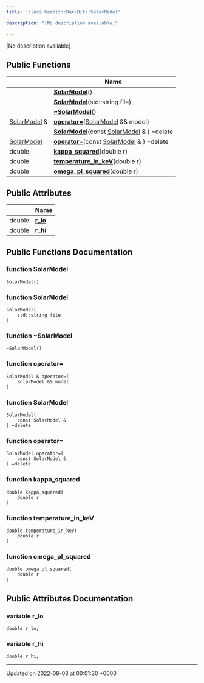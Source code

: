 ```yaml
---
title: 'class Gambit::DarkBit::SolarModel'

description: "[No description available]"

---
```









[No description available]

## Public Functions

|                | Name           |
| -------------- | -------------- |
| | **[SolarModel](/documentation/code/main/classes/classgambit_1_1darkbit_1_1solarmodel/#function-solarmodel)**() |
| | **[SolarModel](/documentation/code/main/classes/classgambit_1_1darkbit_1_1solarmodel/#function-solarmodel)**(std::string file) |
| | **[~SolarModel](/documentation/code/main/classes/classgambit_1_1darkbit_1_1solarmodel/#function-~solarmodel)**() |
| [SolarModel](/documentation/code/main/classes/classgambit_1_1darkbit_1_1solarmodel/) & | **[operator=](/documentation/code/main/classes/classgambit_1_1darkbit_1_1solarmodel/#function-operator=)**([SolarModel](/documentation/code/main/classes/classgambit_1_1darkbit_1_1solarmodel/) && model) |
| | **[SolarModel](/documentation/code/main/classes/classgambit_1_1darkbit_1_1solarmodel/#function-solarmodel)**(const [SolarModel](/documentation/code/main/classes/classgambit_1_1darkbit_1_1solarmodel/) & ) =delete |
| [SolarModel](/documentation/code/main/classes/classgambit_1_1darkbit_1_1solarmodel/) | **[operator=](/documentation/code/main/classes/classgambit_1_1darkbit_1_1solarmodel/#function-operator=)**(const [SolarModel](/documentation/code/main/classes/classgambit_1_1darkbit_1_1solarmodel/) & ) =delete |
| double | **[kappa_squared](/documentation/code/main/classes/classgambit_1_1darkbit_1_1solarmodel/#function-kappa-squared)**(double r) |
| double | **[temperature_in_keV](/documentation/code/main/classes/classgambit_1_1darkbit_1_1solarmodel/#function-temperature-in-kev)**(double r) |
| double | **[omega_pl_squared](/documentation/code/main/classes/classgambit_1_1darkbit_1_1solarmodel/#function-omega-pl-squared)**(double r) |

## Public Attributes

|                | Name           |
| -------------- | -------------- |
| double | **[r_lo](/documentation/code/main/classes/classgambit_1_1darkbit_1_1solarmodel/#variable-r-lo)**  |
| double | **[r_hi](/documentation/code/main/classes/classgambit_1_1darkbit_1_1solarmodel/#variable-r-hi)**  |

## Public Functions Documentation

### function SolarModel

```
SolarModel()
```


### function SolarModel

```
SolarModel(
    std::string file
)
```


### function ~SolarModel

```
~SolarModel()
```


### function operator=

```
SolarModel & operator=(
    SolarModel && model
)
```


### function SolarModel

```
SolarModel(
    const SolarModel & 
) =delete
```


### function operator=

```
SolarModel operator=(
    const SolarModel & 
) =delete
```


### function kappa_squared

```
double kappa_squared(
    double r
)
```


### function temperature_in_keV

```
double temperature_in_keV(
    double r
)
```


### function omega_pl_squared

```
double omega_pl_squared(
    double r
)
```


## Public Attributes Documentation

### variable r_lo

```
double r_lo;
```


### variable r_hi

```
double r_hi;
```


-------------------------------

Updated on 2022-08-03 at 00:01:30 +0000